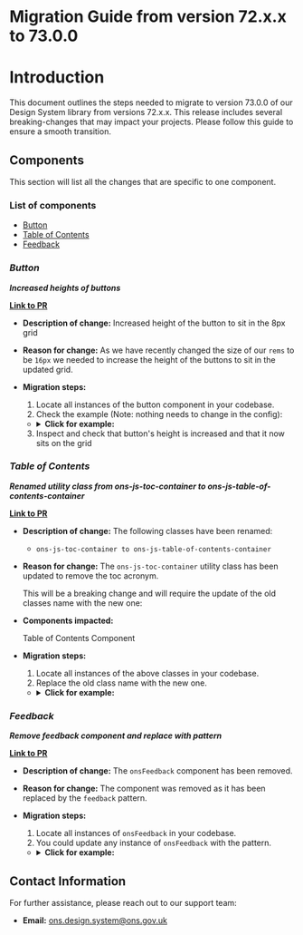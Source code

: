 # Migration Guide from version 72.x.x to 73.0.0

# Introduction

This document outlines the steps needed to migrate to version 73.0.0 of our Design System library from versions 72.x.x. This release includes several breaking-changes that may impact your projects. Please follow this guide to ensure a smooth transition.

## Components

This section will list all the changes that are specific to one component.

### List of components

-   [Button](#button)
-   [Table of Contents](#table-of-contents)
-   [Feedback](#feedback)

### **_Button_**

**_Increased heights of buttons_**

[**Link to PR**](https://github.com/ONSdigital/design-system/pull/3502)

-   **Description of change:** Increased height of the button to sit in the 8px grid
-   **Reason for change:** As we have recently changed the size of our `rems` to be `16px` we needed to increase the height of the buttons to sit in the updated grid.

-   **Migration steps:**

    1. Locate all instances of the button component in your codebase.
    2. Check the example (Note: nothing needs to change in the config):

    -   <details>
         <summary><b>Click for example:</b></summary>

        ```njk
        //OLD
        {% from "components/button/_macro.njk" import onsButton %}
            {{
                onsButton({
                    "text": "Save and continue"
                })
            }}

        //NEW
        {% from "components/button/_macro.njk" import onsButton %}
            {{
                onsButton({
                    "text": "Save and continue"
                })
            }}
        ```

         </details>

    3. Inspect and check that button's height is increased and that it now sits on the grid

### **_Table of Contents_**

**_Renamed utility class from ons-js-toc-container to ons-js-table-of-contents-container_**

[**Link to PR**](https://github.com/ONSdigital/design-system/pull/3650)

-   **Description of change:** The following classes have been renamed:

    -   `ons-js-toc-container to ons-js-table-of-contents-container`

-   **Reason for change:** The `ons-js-toc-container` utility class has been updated to remove the toc acronym.

    This will be a breaking change and will require the update of the old classes name with the new one:

-   **Components impacted:**

    Table of Contents Component

-   **Migration steps:**

    1. Locate all instances of the above classes in your codebase.
    2. Replace the old class name with the new one.

    -   <details>
        <summary><b>Click for example:</b></summary>

        ```html
        OLD
        <div class="ons-grid ons-js-toc-container"></div>

        NEW
        <div class="ons-grid ons-js-table-of-contents-container"></div>
        ```

        </details>

### **_Feedback_**

**_Remove feedback component and replace with pattern_**

[**Link to PR**](https://github.com/ONSdigital/design-system/pull/3572)

-   **Description of change:** The `onsFeedback` component has been removed.
-   **Reason for change:** The component was removed as it has been replaced by the `feedback` pattern.
-   **Migration steps:**

    1. Locate all instances of `onsFeedback` in your codebase.
    2. You could update any instance of `onsFeedback` with the pattern.

    -   <details>
        <summary><b>Click for example:</b></summary>

        ```njk
        OLD
            {% from "components/feedback/_macro.njk" import onsFeedback %}
            <div class="ons-grid">
                <div class="ons-grid__col ons-col-8@m">
                    {{
                        onsFeedback({
                            "heading": "What do you think about this service?",
                            "headingClasses": 'test',
                            "content": "Your comments will help us make improvements",
                            "linkUrl": "#0",
                            "linkText": "Give feedback"
                        })
                    }}
                </div>
            </div>

        NEW
            {% from "components/radios/_macro.njk" import onsRadios %}
            {% from "components/textarea/_macro.njk" import onsTextarea %}
            {% from "components/button/_macro.njk" import onsButton %}
            {%
                set pageConfig = {
                    "header": {
                        "title": "Survey title"
                    },
                    "footer": {}
                }
            %}
            {% block main %}
                <h1>Give feedback about this service</h1>
                <div class="ons-feedback">
                    <h2>Give feedback about this service</h2>

                    <form action="#0">
                        {{
                            onsRadios({
                                "legend": "Select what your feedback is about",
                                "name": "feedback-type",
                                "radios": [
                                    {
                                        "id": "questions-example-feedback-form",
                                        "label": {
                                            "text": "The questions",
                                            "description": "For example, questions not clear, answer options not relevant"
                                        },
                                        "value": "questions",
                                        "other": {
                                            "otherType": "select",
                                            "id": "other-select-feedback-form",
                                            "classes": "ons-input--block",
                                            "name": "topic",
                                            "label": {
                                                "text": "Question topic"
                                            },
                                            "options": [
                                                {
                                                    "value": "",
                                                    "text": "Select an option",
                                                    "disabled": true,
                                                    "selected": true
                                                },
                                                {
                                                    "value": "general",
                                                    "text": "General"
                                                },
                                                {
                                                    "value": "people-who-live-here",
                                                    "text": "People who live here"
                                                },
                                                {
                                                    "value": "visitors",
                                                    "text": "Visitors"
                                                },
                                                {
                                                    "value": "household-accommodation",
                                                    "text": "Household and accommodation"
                                                },
                                                {
                                                    "value": "personal-details",
                                                    "text": "Personal details"
                                                },
                                                {
                                                    "value": "health",
                                                    "text": "Health"
                                                },
                                                {
                                                    "value": "qualifications",
                                                    "text": "Qualifications"
                                                },
                                                {
                                                    "value": "employment",
                                                    "text": "Employment"
                                                }
                                            ]
                                        }
                                    },
                                    {
                                        "id": "design-example-feedback-form",
                                        "label": {
                                            "text": "Page design and structure"
                                        },
                                        "value": "design"
                                    },
                                    {
                                        "id": "general-example-feedback-form",
                                        "label": {
                                            "text": "General feedback about this service"
                                        },
                                        "value": "general"
                                    }
                                ]
                            })
                        }}
                        {{
                            onsTextarea({
                                "id": "feedback-textarea-example-feedback-form",
                                "name": "feedback-text",
                                "label": {
                                    "text": "Enter your feedback",
                                    "description": "Do not include confidential information, such as your contact details"
                                },
                                "charCheckLimit": {
                                    "limit": 1000,
                                    "charCountSingular": "You have {x} character remaining",
                                    "charCountPlural": "You have {x} characters remaining"
                                }
                            })
                        }}
                        {{
                            onsButton({
                                "text": "Send feedback",
                                "classes": "ons-u-mt-m"
                            })
                        }}
                    </form>
                </div>
            {% endblock %}
        ```

        </details>

## Contact Information

For further assistance, please reach out to our support team:

-   **Email:** ons.design.system@ons.gov.uk
